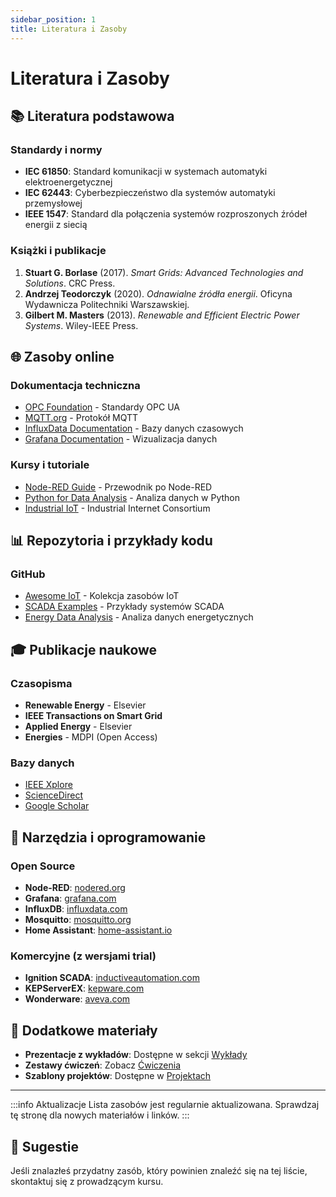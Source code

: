 ```yaml
---
sidebar_position: 1
title: Literatura i Zasoby
---
```


# Literatura i Zasoby

## 📚 Literatura podstawowa

### Standardy i normy
- **IEC 61850**: Standard komunikacji w systemach automatyki elektroenergetycznej
- **IEC 62443**: Cyberbezpieczeństwo dla systemów automatyki przemysłowej
- **IEEE 1547**: Standard dla połączenia systemów rozproszonych źródeł energii z siecią

### Książki i publikacje
1. **Stuart G. Borlase** (2017). *Smart Grids: Advanced Technologies and Solutions*. CRC Press.
2. **Andrzej Teodorczyk** (2020). *Odnawialne źródła energii*. Oficyna Wydawnicza Politechniki Warszawskiej.
3. **Gilbert M. Masters** (2013). *Renewable and Efficient Electric Power Systems*. Wiley-IEEE Press.

## 🌐 Zasoby online

### Dokumentacja techniczna
- [OPC Foundation](https://opcfoundation.org/) - Standardy OPC UA
- [MQTT.org](https://mqtt.org/) - Protokół MQTT
- [InfluxData Documentation](https://docs.influxdata.com/) - Bazy danych czasowych
- [Grafana Documentation](https://grafana.com/docs/) - Wizualizacja danych

### Kursy i tutoriale
- [Node-RED Guide](https://nodered.org/docs/) - Przewodnik po Node-RED
- [Python for Data Analysis](https://wesmckinney.com/book/) - Analiza danych w Python
- [Industrial IoT](https://www.iiconsortium.org/) - Industrial Internet Consortium

## 📊 Repozytoria i przykłady kodu

### GitHub
- [Awesome IoT](https://github.com/HQarroum/awesome-iot) - Kolekcja zasobów IoT
- [SCADA Examples](https://github.com/topics/scada) - Przykłady systemów SCADA
- [Energy Data Analysis](https://github.com/topics/energy-data) - Analiza danych energetycznych

## 🎓 Publikacje naukowe

### Czasopisma
- **Renewable Energy** - Elsevier
- **IEEE Transactions on Smart Grid**
- **Applied Energy** - Elsevier
- **Energies** - MDPI (Open Access)

### Bazy danych
- [IEEE Xplore](https://ieeexplore.ieee.org/)
- [ScienceDirect](https://www.sciencedirect.com/)
- [Google Scholar](https://scholar.google.com/)

## 🔧 Narzędzia i oprogramowanie

### Open Source
- **Node-RED**: [nodered.org](https://nodered.org/)
- **Grafana**: [grafana.com](https://grafana.com/)
- **InfluxDB**: [influxdata.com](https://www.influxdata.com/)
- **Mosquitto**: [mosquitto.org](https://mosquitto.org/)
- **Home Assistant**: [home-assistant.io](https://www.home-assistant.io/)

### Komercyjne (z wersjami trial)
- **Ignition SCADA**: [inductiveautomation.com](https://inductiveautomation.com/)
- **KEPServerEX**: [kepware.com](https://www.kepware.com/)
- **Wonderware**: [aveva.com](https://www.aveva.com/)

## 📄 Dodatkowe materiały

- **Prezentacje z wykładów**: Dostępne w sekcji [Wykłady](../wyklady/)
- **Zestawy ćwiczeń**: Zobacz [Ćwiczenia](../cwiczenia/)
- **Szablony projektów**: Dostępne w [Projektach](../projekty/)

---

:::info Aktualizacje
Lista zasobów jest regularnie aktualizowana. Sprawdzaj tę stronę dla nowych materiałów i linków.
:::

## 📮 Sugestie

Jeśli znalazłeś przydatny zasób, który powinien znaleźć się na tej liście, skontaktuj się z prowadzącym kursu.
